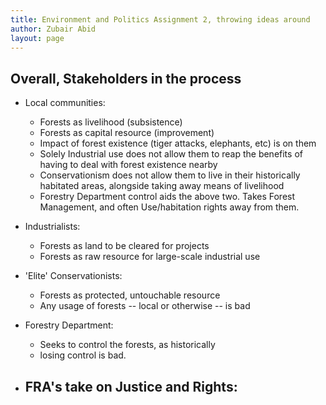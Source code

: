 ```yaml
---
title: Environment and Politics Assignment 2, throwing ideas around 
author: Zubair Abid
layout: page
---
```


## Overall, Stakeholders in the process

- Local communities:
    - Forests as livelihood (subsistence)
    - Forests as capital resource (improvement)
    - Impact of forest existence (tiger attacks, elephants, etc) is on them
    - Solely Industrial use does not allow them to reap the benefits of having
        to deal with forest existence nearby
    - Conservationism does not allow them to live in their historically 
        habitated areas, alongside taking away means of livelihood
    - Forestry Department control aids the above two. Takes Forest Management,
        and often Use/habitation rights away from them.
- Industrialists:
    - Forests as land to be cleared for projects
    - Forests as raw resource for large-scale industrial use
- 'Elite' Conservationists:
    - Forests as protected, untouchable resource
    - Any usage of forests -- local or otherwise -- is bad
- Forestry Department:
    - Seeks to control the forests, as historically
    - losing control is bad. 



- FRA's take on Justice and Rights:
    - 
    
